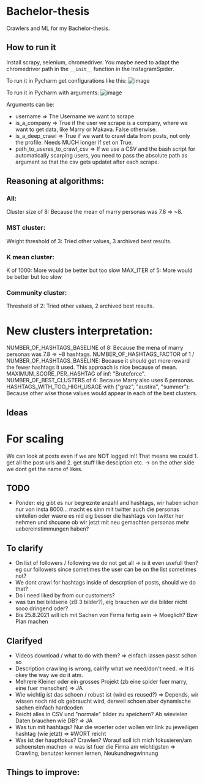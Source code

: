 # Bachelor-thesis
Crawlers and ML for my Bachelor-thesis.

## How to run it
Install scrapy, selenium, chromedriver.
You maybe need to adapt the chromedriver path in the ```__init__``` function in the InstagramSpider.

To run it in Pycharm get configurations like this: 
![image](https://user-images.githubusercontent.com/53307237/129472345-02f5f040-1ee5-4eef-af74-6181e8f059bf.png)

To run it in Pycharm with arguments:
![image](https://user-images.githubusercontent.com/53307237/129472352-99c67a38-3634-46cd-bbb8-0287847615c1.png)

Arguments can be:
- username => The Username we want to scrape.
- is_a_company => True if the user we scrape is a company, where we want to get data, like Marry or Makava. False otherwise.
- is_a_deep_crawl => True if we want to crawl data from posts, not only the profile. Needs MUCH longer if set on True.
- path_to_useres_to_crawl_csv => If we use a CSV and the bash script for automatically scarping users, you need to pass the absolute path as argument so that the csv gets updatet after each scrape.

## Reasoning at algorithms:
### All:
Cluster size of 8: Because the mean of marry personas was 7.8 => ~8.

### MST cluster:
Weight threshold of 3: Tried other values, 3 archived best results.

### K mean cluster:
K of 1000: More would be better but too slow
MAX_ITER of 5: More would be better but too slow

### Community cluster:
Threshold of 2: Tried other values, 2 archived best results.

# New clusters interpretation:
NUMBER_OF_HASHTAGS_BASELINE of 8: Because the mena of marry personas was 7.8 => ~8 hashtags.
NUMBER_OF_HASHTAGS_FACTOR of 1 / NUMBER_OF_HASHTAGS_BASELINE: Because it should get more reward the fewer hashtags it used. This approach is nice because of mean.
MAXIMUM_SCORE_PER_HASHTAG of inf: "Bruteforce".
NUMBER_OF_BEST_CLUSTERS of 6: Because Marry also uses 6 personas.
HASHTAGS_WITH_TOO_HIGH_USAGE with ("graz", "austira", "summer"): Because other wise those values would appear in each of the best clusters.






## Ideas
# For scaling
We can look at posts even if we are NOT logged in!! That means we could 1. get all the post urls and 2. get stuff like desciption etc. -> on the other side we dont get the name of likes.

## TODO
- Ponder: eig gibt es nur begreznte anzahl and hashtags, wir haben schon nur von insta 8000... macht es sinn mit twitter auch die personas einteilen oder waere es nid eig besser die hashtags von twitter her nehmen und shcuane ob wir jetzt mit neu gemachten personas mehr uebereinstimmungen haben?


## To clarify
- On list of followers / following we do not get all -> is it even usefull then? eg our followers since sometimes the user can be on the list sometimes not?
- We dont crawl for hashtags inside of descrption of posts, should we do that?
- Do i need liked by from our customers?
- was tun bei bildserie (zB 3 bilder?), eig brauchen wir die bilder nicht sooo dringend oder?
- Bis 25.8.2021 will ich mit Sachen von Firma fertig sein -> Moeglich? Bzw Plan machen

## Clarifyed
- Videos download / what to do with them? => einfach lassen passt schon so
- Description crawling is wrong, calrify what we need/don't need. => It is okey the way we do it atm.
- Mehrere Kleiner oder ein grosses Projekt (zb eine spider fuer marry, eine fuer menschen) => JA
- Wie wichtig ist das schoen / robust ist (wird es reused?) => Depends, wir wissen noch nid ob gebraucht wird, derweil schoen aber dynamische sachen einfach hardcoden
- Reicht alles in CSV und "normale" bilder zu speichern? Ab wievielen Daten brauchen wie DB? => JA
- Was tun mit hashtags? Nur die woerter oder wollen wir link zu jeweiligen hashtag (wie jetzt) => #WORT reicht
- Was ist der hauptfokus? Crawlen? Worauf soll ich mich fokusieren/am schoensten machen -> was ist fuer die Firma am wichtigsten => Crawling, benutzer kennen lernen, Neukundnegwinnung

## Things to improve:

